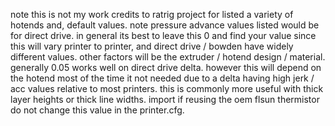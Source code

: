 note this is not my work credits to ratrig project for listed a variety  of hotends and, default values. note pressure advance values listed would be for direct drive. 
in general its best to leave this 0 and find your value since this will vary printer to printer, and direct drive / bowden have widely different values. other factors 
will be the extruder / hotend design / material. generally 0.05 works well on direct drive delta. however this will depend on the hotend most of the time it not needed due to a delta having high jerk / acc values relative to most printers. this is commonly more useful with thick layer heights or thick line widths. import if reusing the oem flsun thermistor do not change this value in the printer.cfg. 
